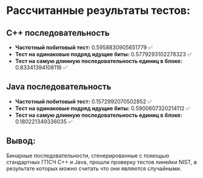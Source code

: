 # Рассчитанные результаты тестов:
## C++ последовательность
- **Частотный побитовый тест:** 0.5958830905651779 ✅️
- **Тест на одинаковые подряд идущие биты:** 0.5779293102278323 ✅️
- **Тест на самую длинную последовательность единиц в блоке:** 0.83341394108116 ✅️

## Java последовательность
- **Частотный побитовый тест:** 0.1572992070502852 ✅️
- **Тест на одинаковые подряд идущие биты:** 0.5900607320214112 ✅️
- **Тест на самую длинную последовательность единиц в блоке:** 0.180221349336035 ✅️

## Вывод:
Бинарные последовательности, сгенерированные с помощью стандартных ГПСЧ C++ и Java, прошли проверку тестов линейки NIST, в результате которых можно считать что они являются случайными.
